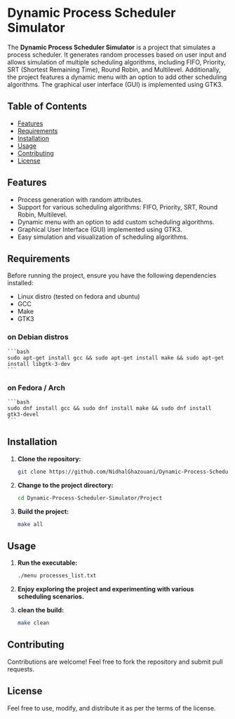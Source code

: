 # Dynamic Process Scheduler Simulator

The **Dynamic Process Scheduler Simulator** is a project that simulates a process scheduler. It generates random processes based on user input and allows simulation of multiple scheduling algorithms, including FIFO, Priority, SRT (Shortest Remaining Time), Round Robin, and Multilevel. Additionally, the project features a dynamic menu with an option to add other scheduling algorithms. The graphical user interface (GUI) is implemented using GTK3.

## Table of Contents
- [Features](#features)
- [Requirements](#requirements)
- [Installation](#installation)
- [Usage](#usage)
- [Contributing](#contributing)
- [License](#license)

## Features

- Process generation with random attributes.
- Support for various scheduling algorithms: FIFO, Priority, SRT, Round Robin, Multilevel.
- Dynamic menu with an option to add custom scheduling algorithms.
- Graphical User Interface (GUI) implemented using GTK3.
- Easy simulation and visualization of scheduling algorithms.

## Requirements

Before running the project, ensure you have the following dependencies installed:

- Linux distro (tested on fedora and ubuntu)
- GCC
- Make
- GTK3

### on Debian distros

    ```bash
    sudo apt-get install gcc && sudo apt-get install make && sudo apt-get install libgtk-3-dev
    ```
    
### on Fedora / Arch

    ```bash
    sudo dnf install gcc && sudo dnf install make && sudo dnf install gtk3-devel
    ```

## Installation

1. **Clone the repository:**
 
    ```bash
    git clone https://github.com/NidhalGhazouani/Dynamic-Process-Scheduler-Simulator.git
    ```
2. **Change to the project directory:**

    ```bash
    cd Dynamic-Process-Scheduler-Simulator/Project
    ```

3. **Build the project:**

    ```bash
    make all
    ```

## Usage

1. **Run the executable:**

    ```bash
    ./menu processes_list.txt
    ```

2. **Enjoy exploring the project and experimenting with various scheduling scenarios.**


3. **clean the build:**
    ```bash
    make clean
    ```  
## Contributing

Contributions are welcome! Feel free to fork the repository and submit pull requests.

## License

 Feel free to use, modify, and distribute it as per the terms of the license.
